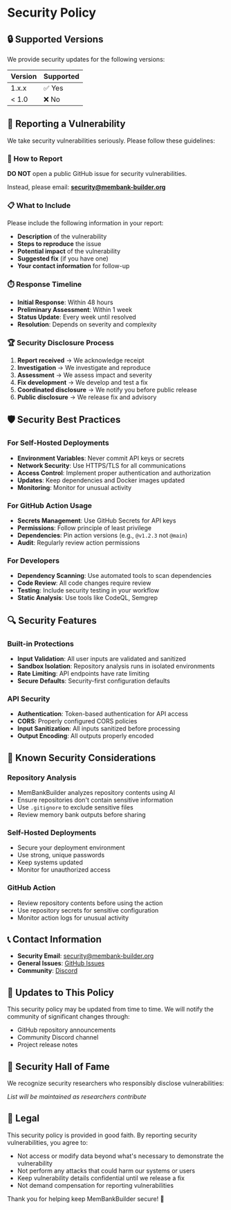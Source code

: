 # Security Policy

## 🔒 Supported Versions

We provide security updates for the following versions:

| Version | Supported          |
| ------- | ------------------ |
| 1.x.x   | ✅ Yes             |
| < 1.0   | ❌ No              |

## 🚨 Reporting a Vulnerability

We take security vulnerabilities seriously. Please follow these guidelines:

### 📧 How to Report

**DO NOT** open a public GitHub issue for security vulnerabilities.

Instead, please email: **security@membank-builder.org**

### 📋 What to Include

Please include the following information in your report:

- **Description** of the vulnerability
- **Steps to reproduce** the issue
- **Potential impact** of the vulnerability
- **Suggested fix** (if you have one)
- **Your contact information** for follow-up

### ⏱️ Response Timeline

- **Initial Response**: Within 48 hours
- **Preliminary Assessment**: Within 1 week
- **Status Update**: Every week until resolved
- **Resolution**: Depends on severity and complexity

### 🏆 Security Disclosure Process

1. **Report received** → We acknowledge receipt
2. **Investigation** → We investigate and reproduce
3. **Assessment** → We assess impact and severity
4. **Fix development** → We develop and test a fix
5. **Coordinated disclosure** → We notify you before public release
6. **Public disclosure** → We release fix and advisory

## 🛡️ Security Best Practices

### For Self-Hosted Deployments

- **Environment Variables**: Never commit API keys or secrets
- **Network Security**: Use HTTPS/TLS for all communications
- **Access Control**: Implement proper authentication and authorization
- **Updates**: Keep dependencies and Docker images updated
- **Monitoring**: Monitor for unusual activity

### For GitHub Action Usage

- **Secrets Management**: Use GitHub Secrets for API keys
- **Permissions**: Follow principle of least privilege
- **Dependencies**: Pin action versions (e.g., `@v1.2.3` not `@main`)
- **Audit**: Regularly review action permissions

### For Developers

- **Dependency Scanning**: Use automated tools to scan dependencies
- **Code Review**: All code changes require review
- **Testing**: Include security testing in your workflow
- **Static Analysis**: Use tools like CodeQL, Semgrep

## 🔍 Security Features

### Built-in Protections

- **Input Validation**: All user inputs are validated and sanitized
- **Sandbox Isolation**: Repository analysis runs in isolated environments
- **Rate Limiting**: API endpoints have rate limiting
- **Secure Defaults**: Security-first configuration defaults

### API Security

- **Authentication**: Token-based authentication for API access
- **CORS**: Properly configured CORS policies
- **Input Sanitization**: All inputs sanitized before processing
- **Output Encoding**: All outputs properly encoded

## 🚨 Known Security Considerations

### Repository Analysis

- MemBankBuilder analyzes repository contents using AI
- Ensure repositories don't contain sensitive information
- Use `.gitignore` to exclude sensitive files
- Review memory bank outputs before sharing

### Self-Hosted Deployments

- Secure your deployment environment
- Use strong, unique passwords
- Keep systems updated
- Monitor for unauthorized access

### GitHub Action

- Review repository contents before using the action
- Use repository secrets for sensitive configuration
- Monitor action logs for unusual activity

## 📞 Contact Information

- **Security Email**: security@membank-builder.org
- **General Issues**: [GitHub Issues](https://github.com/membank-builder/memory-bank-builder/issues)
- **Community**: [Discord](https://discord.gg/membank-builder)

## 🔄 Updates to This Policy

This security policy may be updated from time to time. We will notify the community of significant changes through:

- GitHub repository announcements
- Community Discord channel
- Project release notes

## 🏅 Security Hall of Fame

We recognize security researchers who responsibly disclose vulnerabilities:

*List will be maintained as researchers contribute*

## 📜 Legal

This security policy is provided in good faith. By reporting security vulnerabilities, you agree to:

- Not access or modify data beyond what's necessary to demonstrate the vulnerability
- Not perform any attacks that could harm our systems or users
- Keep vulnerability details confidential until we release a fix
- Not demand compensation for reporting vulnerabilities

Thank you for helping keep MemBankBuilder secure! 🙏